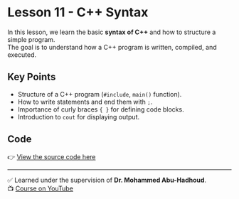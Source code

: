 # Lesson 11 - C++ Syntax  

In this lesson, we learn the basic **syntax of C++** and how to structure a simple program.  
The goal is to understand how a C++ program is written, compiled, and executed.  

## Key Points  
- Structure of a C++ program (`#include`, `main()` function).  
- How to write statements and end them with `;`.  
- Importance of curly braces `{ }` for defining code blocks.  
- Introduction to `cout` for displaying output.  

## Code  
👉 [View the source code here](./Lesson_11_Syntax.cpp)  

---

✅ Learned under the supervision of **Dr. Mohammed Abu-Hadhoud**.  
📺 [Course on YouTube](https://www.youtube.com/watch?v=pGWsxn1_oDw&list=PL3X--QIIK-OFIRbOHbOXbcfSAvw198lUy&index=13&pp=iAQB)